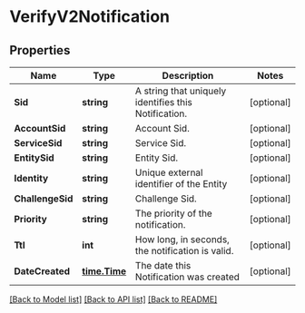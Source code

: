# VerifyV2Notification

## Properties

Name | Type | Description | Notes
------------ | ------------- | ------------- | -------------
**Sid** | **string** | A string that uniquely identifies this Notification. |[optional] 
**AccountSid** | **string** | Account Sid. |[optional] 
**ServiceSid** | **string** | Service Sid. |[optional] 
**EntitySid** | **string** | Entity Sid. |[optional] 
**Identity** | **string** | Unique external identifier of the Entity |[optional] 
**ChallengeSid** | **string** | Challenge Sid. |[optional] 
**Priority** | **string** | The priority of the notification. |[optional] 
**Ttl** | **int** | How long, in seconds, the notification is valid. |[optional] 
**DateCreated** | [**time.Time**](time.Time.md) | The date this Notification was created |[optional] 

[[Back to Model list]](../README.md#documentation-for-models) [[Back to API list]](../README.md#documentation-for-api-endpoints) [[Back to README]](../README.md)


